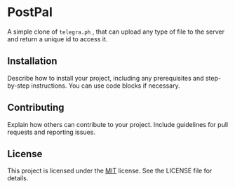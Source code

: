 # PostPal
A simple clone of `telegra.ph` , that can upload any type of file to the server and return a unique id to access it.


## Installation

Describe how to install your project, including any prerequisites and step-by-step instructions. You can use code blocks if necessary.

## Contributing
Explain how others can contribute to your project. Include guidelines for pull requests and reporting issues.

## License
This project is licensed under the [MIT](./LICENCE) license. See the LICENSE file for details.

